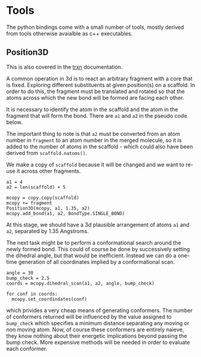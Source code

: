 # Tools

The python bindings come with a small number of tools, mostly derived
from tools otherwise avaialble as c++ executables.

## Position3D
This is also covered in the [trxn](/docs/Molecule_Tools/trxn.md) documentation.

A common operation in 3d is to react an arbitrary fragment with a core that
is fixed. Exploring different substituents at given position(s) on a scaffold.
In order to do this, the fragment must be translated and rotated so
that the atoms across which the new bond will be formed are facing each other.

It is necessary to identify the atom in the scaffold and the atom in the
fragment that will form the bond. There are `a1` and `a2` in the pseudo code
below.

The important thing to note is that `a2` must be converted from an atom number
in `fragment` to an atom number in the merged molecule, so it is added
to the number of atoms in the scaffold - which could also have been
derived from `scaffold.natoms()`.

We make a copy of `scaffold` because it will be changed and we want to
re-use it across other fragments.
```
a1 = 4
a2 = len(scaffold) + 5

mcopy = copy.copy(scaffold)
mcopy += fragment
Position3D(mcopy, a1, 1.35, a2)
mcopy.add_bond(a1, a2, BondType.SINGLE_BOND)
```
At this stage, we should have a 3d plausible arrangement of atoms `a1` and
`a2`, separated by 1.35 Angstroms.

The next task might be to perform a conformational search around the newly
formed bond. This could of course be done by successively setting the
dihedral angle, but that would be inefficient. Instead we can do a one-time
generation of all coordinates implied by a conformational scan. 
```
angle = 30
bump_check = 2.5
coords = mcopy.dihedral_scan(a1, a2, angle, bump_check)

for conf in coords:
  mcopy.set_coordindates(conf)
```
which privides a very cheap means of generating conformers. The number of
conformers returned will be influenced by the value assigned to `bump_check`
which specifies a minimum distance separating any moving or non moving atom.
Now, of course these conformers are entirely naieve, they know nothing about
their energetic implications beyond passing the bump check. More expensive
methods will be needed in order to evaluate each conformer.

